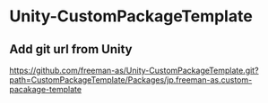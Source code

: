 # Unity-CustomPackageTemplate

## Add git url from Unity
https://github.com/freeman-as/Unity-CustomPackageTemplate.git?path=CustomPackageTemplate/Packages/jp.freeman-as.custom-pacakage-template

